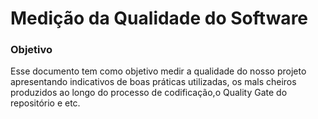 # Medição da Qualidade do Software
### Objetivo
Esse documento tem como objetivo medir a qualidade do nosso projeto apresentando indicativos de boas práticas utilizadas, os mals cheiros produzidos ao longo do processo de codificação,o Quality Gate do repositório e etc. 